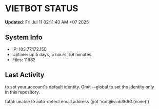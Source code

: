 # VIETBOT STATUS
**Updated**: Fri Jul 11 02:11:40 AM +07 2025

## System Info
- IP: 103.77.172.150
- Uptime: up 5 days, 5 hours, 59 minutes
- Files: 11682

## Last Activity

to set your account's default identity.
Omit --global to set the identity only in this repository.

fatal: unable to auto-detect email address (got 'root@vinh3690.(none)')
